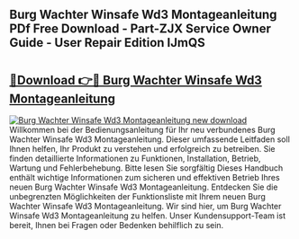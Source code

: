 ## Burg Wachter Winsafe Wd3 Montageanleitung PDf Free Download - Part-ZJX Service Owner Guide - User Repair Edition IJmQS

# <h2><a href="http://df6k437.blite.top/?on=Burg+Wachter+Winsafe+Wd3+Montageanleitung">🔗Download 👉🔴 Burg Wachter Winsafe Wd3 Montageanleitung</a></h2>

[![Burg Wachter Winsafe Wd3 Montageanleitung new download](https://i.imgur.com/lujVjoI.png)](http://df6k437.blite.top/?on=Burg+Wachter+Winsafe+Wd3+Montageanleitung)
Willkommen bei der Bedienungsanleitung für Ihr neu verbundenes Burg Wachter Winsafe Wd3 Montageanleitung. Dieser umfassende Leitfaden soll Ihnen helfen, Ihr Produkt zu verstehen und erfolgreich zu betreiben. Sie finden detaillierte Informationen zu Funktionen, Installation, Betrieb, Wartung und Fehlerbehebung. Bitte lesen Sie sorgfältig Dieses Handbuch enthält wichtige Informationen zum sicheren und effektiven Betrieb Ihres neuen Burg Wachter Winsafe Wd3 Montageanleitung. Entdecken Sie die unbegrenzten Möglichkeiten der Funktionsliste mit Ihrem neuen Burg Wachter Winsafe Wd3 Montageanleitung. Wir sind hier, um Burg Wachter Winsafe Wd3 Montageanleitung zu helfen. Unser Kundensupport-Team ist bereit, Ihnen bei Fragen oder Bedenken behilflich zu sein.
